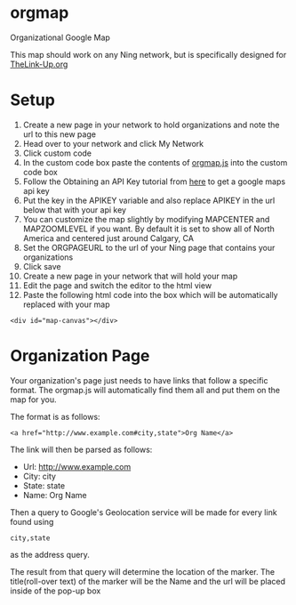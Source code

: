 # orgmap
Organizational Google Map

This map should work on any Ning network, but is specifically designed for [TheLink-Up.org](http://www.TheLink-Up.org)


# Setup

1. Create a new page in your network to hold organizations and note the url to this new page
2. Head over to your network and click My Network
3. Click custom code
4. In the custom code box paste the contents of [orgmap.js](orgmap.js) into the custom code box
5. Follow the Obtaining an API Key tutorial from [here](https://developers.google.com/maps/documentation/javascript/tutorial) to get a google maps api key
6. Put the key in the APIKEY variable and also replace APIKEY in the url below that with your api key
7. You can customize the map slightly by modifying MAPCENTER and MAPZOOMLEVEL if you want. By default it is set to show all of North America and centered just around Calgary, CA
8. Set the ORGPAGEURL to the url of your Ning page that contains your organizations
9. Click save
10. Create a new page in your network that will hold your map
11. Edit the page and switch the editor to the html view
12. Paste the following html code into the box which will be automatically replaced with your map
   
   ```
   <div id="map-canvas"></div>
   ```

# Organization Page

Your organization's page just needs to have links that follow a specific format. The orgmap.js will automatically find them all and put them on the map for you.

The format is as follows:

```
<a href="http://www.example.com#city,state">Org Name</a>
```

The link will then be parsed as follows:

* Url: http://www.example.com
* City: city
* State: state
* Name: Org Name

Then a query to Google's Geolocation service will be made for every link found using

```
city,state
```

as the address query.

The result from that query will determine the location of the marker.
The title(roll-over text) of the marker will be the Name and the url will be placed inside of the pop-up box

